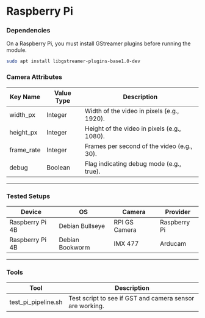 # Raspberry Pi

### Dependencies

On a Raspberry Pi, you must install GStreamer plugins before running the module.

```bash
sudo apt install libgstreamer-plugins-base1.0-dev 
```

### Camera Attributes

| Key Name    | Value Type | Description                                  |
|-------------|------------|----------------------------------------------|
| width_px    | Integer    | Width of the video in pixels (e.g., 1920).  |
| height_px   | Integer    | Height of the video in pixels (e.g., 1080). |
| frame_rate  | Integer    | Frames per second of the video (e.g., 30).  |
| debug       | Boolean    | Flag indicating debug mode (e.g., true).    |

___

### Tested Setups

| Device | OS | Camera | Provider |
|------------------|-----------------|-----------------|-----------------|
| Raspberry Pi 4B | Debian Bullseye | RPI GS Camera | Raspberry Pi |
| Raspberry Pi 4B | Debian Bookworm | IMX 477 | Arducam |

____

### Tools

| Tool | Description |
|------------------|-----------------|
| test_pi_pipeline.sh | Test script to see if GST and camera sensor are working. |
